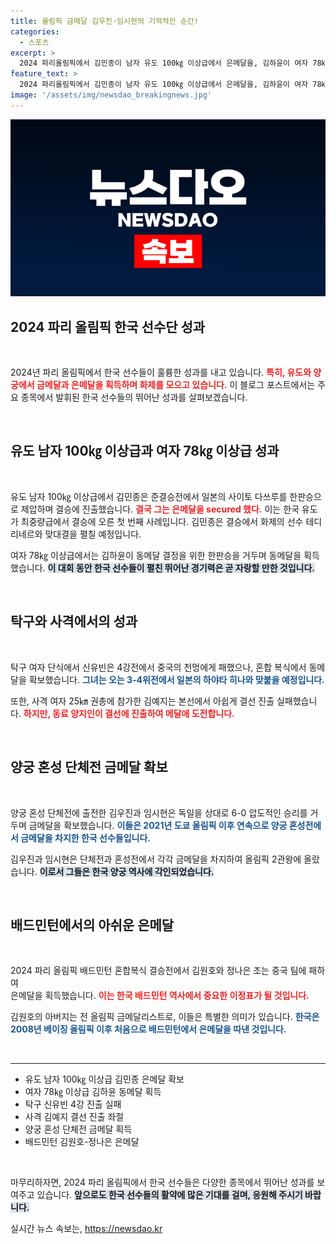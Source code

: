 ```yaml
---
title: 올림픽 금메달 김우진·임시현의 기적적인 순간!
categories:
  - 스포츠
excerpt: >
  2024 파리올림픽에서 김민종이 남자 유도 100㎏ 이상급에서 은메달을, 김하윤이 여자 78㎏ 이상급에서 동메달을 획득했다. 양궁 혼성 단체전에서는 김우진-임시현 조가 금메달을 차지하며 한국 선수단의 기세를 높였다.
feature_text: >
  2024 파리올림픽에서 김민종이 남자 유도 100㎏ 이상급에서 은메달을, 김하윤이 여자 78㎏ 이상급에서 동메달을 획득했다. 양궁 혼성 단체전에서는 김우진-임시현 조가 금메달을 차지하며 한국 선수단의 기세를 높였다.
image: '/assets/img/newsdao_breakingnews.jpg'
---
```


<p><img src="/assets/img/newsdao_breakingnews.jpg" alt="ontimetimes 속보" /></p>

<h2 data-ke-size="size26">2024 파리 올림픽 한국 선수단 성과</h2>

<p data-ke-size="size16">&nbsp;</p>

<p>2024년 파리 올림픽에서 한국 선수들이 훌륭한 성과를 내고 있습니다. <b><span style="color: #ee2323;">특히, 유도와 양궁에서 금메달과 은메달을 획득하며 화제를 모으고 있습니다.</span></b> 이 블로그 포스트에서는 주요 종목에서 발휘된 한국 선수들의 뛰어난 성과를 살펴보겠습니다. </p>

<p data-ke-size="size16">&nbsp;</p>

<h2 data-ke-size="size26">유도 남자 100㎏ 이상급과 여자 78㎏ 이상급 성과</h2>

<p data-ke-size="size16">&nbsp;</p>

<p>유도 남자 100㎏ 이상급에서 김민종은 준결승전에서 일본의 사이토 다쓰루를 한판승으로 제압하며 결승에 진출했습니다. <b><span style="color: #ee2323;">결국 그는 은메달을 secured 했다.</span></b> 이는 한국 유도가 최중량급에서 결승에 오른 첫 번째 사례입니다. 김민종은 결승에서 화제의 선수 테디 리네르와 맞대결을 펼칠 예정입니다. </p>

<p>여자 78㎏ 이상급에서는 김하윤이 동메달 결정을 위한 한판승을 거두며 동메달을 획득했습니다. <b><span style="background-color: #21538527;">이 대회 동안 한국 선수들이 펼친 뛰어난 경기력은 곧 자랑할 만한 것입니다.</span></b></p>

<p data-ke-size="size16">&nbsp;</p>

<h2 data-ke-size="size26">탁구와 사격에서의 성과</h2>

<p data-ke-size="size16">&nbsp;</p>

<p>탁구 여자 단식에서 신유빈은 4강전에서 중국의 천멍에게 패했으나, 혼합 복식에서 동메달을 확보했습니다. <b><span style="color: #1a5490;">그녀는 오는 3-4위전에서 일본의 하야타 히나와 맞붙을 예정입니다.</span></b> </p>

<p>또한, 사격 여자 25㎞ 권총에 참가한 김예지는 본선에서 아쉽게 결선 진출 실패했습니다. <b><span style="color: #ee2323;">하지만, 동료 양지인이 결선에 진출하여 메달에 도전합니다.</span></b> </p>

<p data-ke-size="size16">&nbsp;</p>

<h2 data-ke-size="size26">양궁 혼성 단체전 금메달 확보</h2>

<p data-ke-size="size16">&nbsp;</p>

<p>양궁 혼성 단체전에 출전한 김우진과 임시현은 독일을 상대로 6-0 압도적인 승리를 거두며 금메달을 확보했습니다. <b><span style="color: #1a5490;">이들은 2021년 도쿄 올림픽 이후 연속으로 양궁 혼성전에서 금메달을 차지한 한국 선수들입니다.</span></b> </p>

<p>김우진과 임시현은 단체전과 혼성전에서 각각 금메달을 차지하여 올림픽 2관왕에 올랐습니다. <b><span style="background-color: #21538527;">이로서 그들은 한국 양궁 역사에 각인되었습니다.</span></b></p>

<p data-ke-size="size16">&nbsp;</p>

<h2 data-ke-size="size26">배드민턴에서의 아쉬운 은메달</h2>

<p data-ke-size="size16">&nbsp;</p>

<p>2024 파리 올림픽 배드민턴 혼합복식 결승전에서 김원호와 정나은 조는 중국 팀에 패하여<br> 은메달을 획득했습니다. <b><span style="color: #ee2323;">이는 한국 배드민턴 역사에서 중요한 이정표가 될 것입니다.</span></b> </p>

<p>김원호의 아버지는 전 올림픽 금메달리스트로, 이들은 특별한 의미가 있습니다. <b><span style="color: #1a5490;">한국은 2008년 베이징 올림픽 이후 처음으로 배드민턴에서 은메달을 따낸 것입니다.</span></b> </p>

<p data-ke-size="size16">&nbsp;</p>

<hr>

<ul>
<li>유도 남자 100㎏ 이상급 김민종 은메달 확보</li>
<li>여자 78㎏ 이상급 김하윤 동메달 획득</li>
<li>탁구 신유빈 4강 진출 실패</li>
<li>사격 김예지 결선 진출 좌절</li>
<li>양궁 혼성 단체전 금메달 획득</li>
<li>배드민턴 김원호-정나은 은메달</li>
</ul>

<p data-ke-size="size16">&nbsp;</p>

<p>마무리하자면, 2024 파리 올림픽에서 한국 선수들은 다양한 종목에서 뛰어난 성과를 보여주고 있습니다. <b><span style="background-color: #21538527;">앞으로도 한국 선수들의 활약에 많은 기대를 걸며, 응원해 주시기 바랍니다.</span></b></p>
실시간 뉴스 속보는, <a href="https://newsdao.kr" rel="dofollow">https://newsdao.kr</a>


